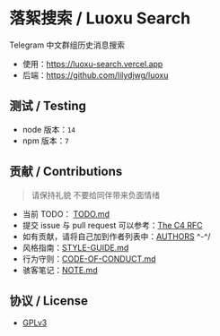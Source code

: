 # 落絮搜索 / Luoxu Search

Telegram 中文群组历史消息搜索

- 使用：https://luoxu-search.vercel.app
- 后端：https://github.com/lilydjwg/luoxu

## 测试 / Testing

- node 版本：`14`
- npm 版本：`7`

## 贡献 / Contributions

> 请保持礼貌 不要给同伴带来负面情绪

- 当前 TODO： [TODO.md](TODO.md)
- 提交 issue 与 pull request 可以参考：[The C4 RFC](https://rfc.zeromq.org/spec:42/C4)
- 如有贡献，请将自己加到作者列表中：[AUTHORS](AUTHORS) ^-^/
- 风格指南：[STYLE-GUIDE.md](STYLE-GUIDE.md)
- 行为守则：[CODE-OF-CONDUCT.md](CODE-OF-CONDUCT.md)
- 骇客笔记：[NOTE.md](NOTE.md)

## 协议 / License

- [GPLv3](LICENSE)
